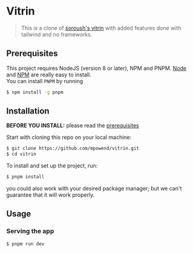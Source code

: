 # Vitrin

> This is a clone of [soroush's vitrin](https://vitrin.soroush.app/) with added features done with tailwind and no frameworks.

## Prerequisites

This project requires NodeJS (version 8 or later), NPM and PNPM.
[Node](http://nodejs.org/) and [NPM](https://npmjs.org/) are really easy to install.  
You can install `PNPM` by running

```sh
$ npm install -g pnpm
```

## Installation

**BEFORE YOU INSTALL:** please read the [prerequisites](#prerequisites)

Start with cloning this repo on your local machine:

```sh
$ git clone https://github.com/mpowend/vitrin.git
$ cd vitrin
```

To install and set up the project, run:

```sh
$ pnpm install
```

you could also work with your desired package manager; but we can't guarantee that it will work properly.

## Usage

### Serving the app

```sh
$ pnpm run dev
```
